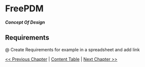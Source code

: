 # FreePDM
***Concept Of Design***

## Requirements

@ Create Requirements for example in a spreadsheet and add link


[<< Previous Chapter](FreePDM_03-DesignDecisions.md) | [Content Table](README.md) | [Next Chapter >>](FreePDM_05-Roadmap.md)
